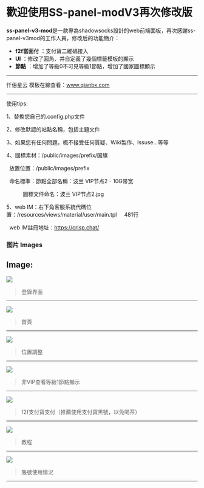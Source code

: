 # 歡迎使用SS-panel-modV3再次修改版


**ss-panel-v3-mod**是一款專為shadowsocks設計的web前端面板，再次感謝ss-panel-v3mod的工作人員，修改后的功能簡介：
 
- **f2f當面付** ：支付寶二維碼接入
- **UI** ：修改了圓角、并自定義了幾個標籤模板的顯示
- **節點** ：增加了等級0不可見等級1節點，增加了國家圖標顯示

-------------------

仟佰星云 模板在線查看：www.qianbx.com

-------------------

使用tips:

1、替換您自己的.config.php文件

2、修改默認的站點名稱，包括主題文件

3、如果您有任何問題，概不接受任何質疑、Wiki製作、Issuse...等等

4、國標素材：/public/images/prefix/国旗

   放置位置：/public/images/prefix
   
   命名標準：節點全部名稱：波兰 VIP节点2 - 10G带宽
   
            圖標文件命名：波兰 VIP节点2.jpg
            
5、web IM：右下角客服系統代碼位置：/resources/views/material/user/main.tpl     481行

   web IM註冊地址：https://crisp.chat/
### 图片 Images

Image:
-------------------
![](https://github.com/galaxychuck/images/blob/master/1.jpg)

> 登錄界面
-------------------

![](https://github.com/galaxychuck/images/blob/master/2.jpg)

> 首頁

-------------------
![](https://github.com/galaxychuck/images/blob/master/3.jpg)

> 位置調整

-------------------
![](https://github.com/galaxychuck/images/blob/master/4.jpg)

> 非VIP查看等級1節點顯示

-------------------
![](https://github.com/galaxychuck/images/blob/master/5.jpg)

> f2f支付寶支付（推薦使用支付寶黑號，以免喝茶）

-------------------
![](https://github.com/galaxychuck/images/blob/master/6.jpg)

> 教程
-------------------

![](https://github.com/galaxychuck/images/blob/master/7.jpg)

> 賬號使用情況
-------------------

